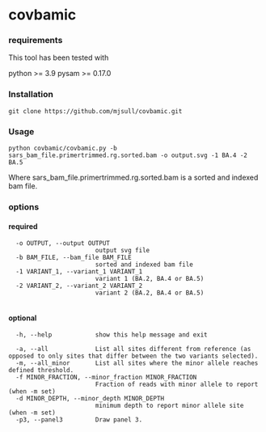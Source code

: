 # covbamic

### requirements

This tool has been tested with

python >= 3.9
pysam >= 0.17.0


### Installation

```git clone https://github.com/mjsull/covbamic.git```


### Usage

```python covbamic/covbamic.py -b sars_bam_file.primertrimmed.rg.sorted.bam -o output.svg -1 BA.4 -2 BA.5```

Where sars_bam_file.primertrimmed.rg.sorted.bam is a sorted and indexed bam file.

### options


#### required
```
  -o OUTPUT, --output OUTPUT
                        output svg file
  -b BAM_FILE, --bam_file BAM_FILE
                        sorted and indexed bam file
  -1 VARIANT_1, --variant_1 VARIANT_1
                        variant 1 (BA.2, BA.4 or BA.5)
  -2 VARIANT_2, --variant_2 VARIANT_2
                        variant 2 (BA.2, BA.4 or BA.5)


```

#### optional

```
  -h, --help            show this help message and exit

  -a, --all             List all sites different from reference (as opposed to only sites that differ between the two variants selected).
  -m, --all_minor       List all sites where the minor allele reaches defined threshold.
  -f MINOR_FRACTION, --minor_fraction MINOR_FRACTION
                        Fraction of reads with minor allele to report (when -m set)
  -d MINOR_DEPTH, --minor_depth MINOR_DEPTH
                        minimum depth to report minor allele site (when -m set)
  -p3, --panel3         Draw panel 3.
```
